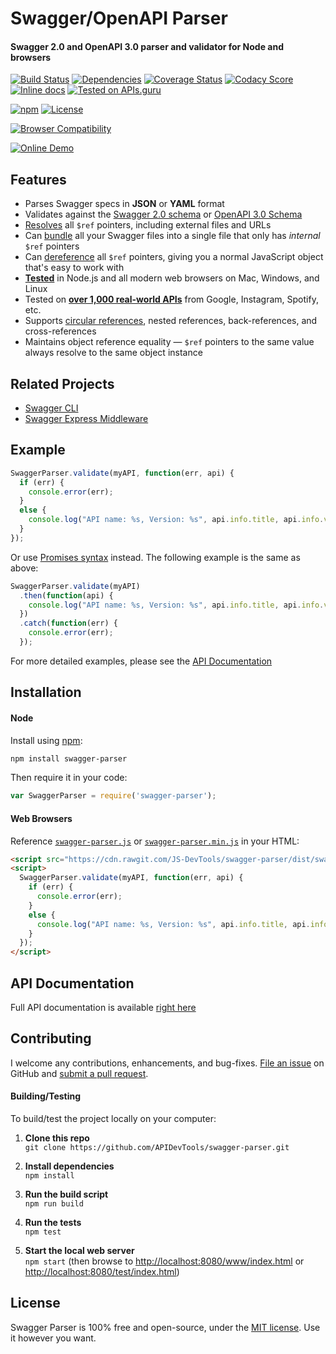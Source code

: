 Swagger/OpenAPI Parser
============================
#### Swagger 2.0 and OpenAPI 3.0 parser and validator for Node and browsers

[![Build Status](https://api.travis-ci.org/APIDevTools/swagger-parser.svg?branch=master)](https://travis-ci.org/APIDevTools/swagger-parser)
[![Dependencies](https://david-dm.org/APIDevTools/swagger-parser.svg)](https://david-dm.org/APIDevTools/swagger-parser)
[![Coverage Status](https://coveralls.io/repos/github/APIDevTools/swagger-parser/badge.svg?branch=master)](https://coveralls.io/github/APIDevTools/swagger-parser)
[![Codacy Score](https://api.codacy.com/project/badge/Grade/6d686f916836433b9c013379fbe1052c)](https://www.codacy.com/public/JamesMessinger/swagger-parser)
[![Inline docs](https://inch-ci.org/github/APIDevTools/swagger-parser.svg?branch=master&style=shields)](https://inch-ci.org/github/APIDevTools/swagger-parser)
[![Tested on APIs.guru](https://api.apis.guru/badges/tested_on.svg)](https://apis.guru/browse-apis/)

[![npm](https://img.shields.io/npm/v/swagger-parser.svg)](https://www.npmjs.com/package/swagger-parser)
[![License](https://img.shields.io/npm/l/swagger-parser.svg)](LICENSE)

[![Browser Compatibility](https://saucelabs.com/browser-matrix/swagger-parser.svg)](https://saucelabs.com/u/swagger-parser)

[![Online Demo](https://apidevtools.org/swagger-parser/www/img/demo.svg)](https://apidevtools.org/swagger-parser/)

Features
--------------------------
- Parses Swagger specs in **JSON** or **YAML** format
- Validates against the [Swagger 2.0 schema](https://github.com/swagger-api/swagger-spec/blob/master/schemas/v2.0/schema.json) or [OpenAPI 3.0 Schema](https://github.com/kogosoftwarellc/open-api/blob/master/packages/openapi-schema-validation/schema/openapi-3.0.json)
- [Resolves](docs/swagger-parser.md#resolveapi-options-callback) all `$ref` pointers, including external files and URLs
- Can [bundle](docs/swagger-parser.md#bundleapi-options-callback) all your Swagger files into a single file that only has _internal_ `$ref` pointers
- Can [dereference](docs/swagger-parser.md#dereferenceapi-options-callback) all `$ref` pointers, giving you a normal JavaScript object that's easy to work with
- **[Tested](https://apidevtools.org/swagger-parser/test/index.html)** in Node.js and all modern web browsers on Mac, Windows, and Linux
- Tested on **[over 1,000 real-world APIs](https://apis.guru/browse-apis/)** from Google, Instagram, Spotify, etc.
- Supports [circular references](docs/README.md#circular-refs), nested references, back-references, and cross-references
- Maintains object reference equality &mdash; `$ref` pointers to the same value always resolve to the same object instance


Related Projects
--------------------------
- [Swagger CLI](https://github.com/APIDevTools/swagger-cli)
- [Swagger Express Middleware](https://github.com/APIDevTools/swagger-express-middleware)


Example
--------------------------

```javascript
SwaggerParser.validate(myAPI, function(err, api) {
  if (err) {
    console.error(err);
  }
  else {
    console.log("API name: %s, Version: %s", api.info.title, api.info.version);
  }
});
```

Or use [Promises syntax](http://javascriptplayground.com/blog/2015/02/promises/) instead. The following example is the same as above:

```javascript
SwaggerParser.validate(myAPI)
  .then(function(api) {
    console.log("API name: %s, Version: %s", api.info.title, api.info.version);
  })
  .catch(function(err) {
    console.error(err);
  });
```

For more detailed examples, please see the [API Documentation](docs/README.md)


Installation
--------------------------
#### Node
Install using [npm](https://docs.npmjs.com/getting-started/what-is-npm):

```bash
npm install swagger-parser
```

Then require it in your code:

```javascript
var SwaggerParser = require('swagger-parser');
```

#### Web Browsers
Reference [`swagger-parser.js`](dist/swagger-parser.js) or [`swagger-parser.min.js`](dist/swagger-parser.min.js) in your HTML:

```html
<script src="https://cdn.rawgit.com/JS-DevTools/swagger-parser/dist/swagger-parser.js"></script>
<script>
  SwaggerParser.validate(myAPI, function(err, api) {
    if (err) {
      console.error(err);
    }
    else {
      console.log("API name: %s, Version: %s", api.info.title, api.info.version);
    }
  });
</script>
```


API Documentation
--------------------------
Full API documentation is available [right here](docs/README.md)


Contributing
--------------------------
I welcome any contributions, enhancements, and bug-fixes.  [File an issue](https://github.com/APIDevTools/swagger-parser/issues) on GitHub and [submit a pull request](https://github.com/APIDevTools/swagger-parser/pulls).

#### Building/Testing
To build/test the project locally on your computer:

1. __Clone this repo__<br>
`git clone https://github.com/APIDevTools/swagger-parser.git`

2. __Install dependencies__<br>
`npm install`

3. __Run the build script__<br>
`npm run build`

4. __Run the tests__<br>
`npm test`

5. __Start the local web server__<br>
`npm start` (then browse to [http://localhost:8080/www/index.html](https://apidevtools.org/swagger-parser/www/index.html) or [http://localhost:8080/test/index.html](https://apidevtools.org/swagger-parser/test/index.html))


License
--------------------------
Swagger Parser is 100% free and open-source, under the [MIT license](LICENSE). Use it however you want.
